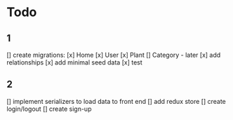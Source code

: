 # Todo

## 1
[] create migrations:
   [x] Home
   [x] User
   [x] Plant
   [] Category - later
[x] add relationships
[x] add minimal seed data
[x] test

## 2
[] implement serializers to load data to front end
[] add redux store
[] create login/logout
[] create sign-up
